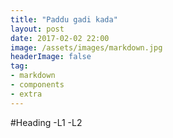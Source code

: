 ```yaml
---
title: "Paddu gadi kada"
layout: post
date: 2017-02-02 22:00
image: /assets/images/markdown.jpg
headerImage: false
tag:
- markdown
- components
- extra
---
```

#Heading 
-L1
-L2
